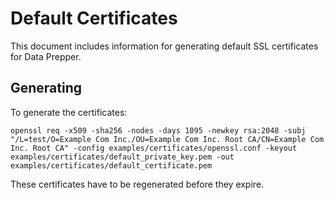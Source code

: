 # Default Certificates

This document includes information for generating default SSL certificates for Data Prepper. 

## Generating

To generate the certificates:
```
openssl req -x509 -sha256 -nodes -days 1095 -newkey rsa:2048 -subj "/L=test/O=Example Com Inc./OU=Example Com Inc. Root CA/CN=Example Com Inc. Root CA" -config examples/certificates/openssl.conf -keyout examples/certificates/default_private_key.pem -out examples/certificates/default_certificate.pem
```

These certificates have to be regenerated before they expire.